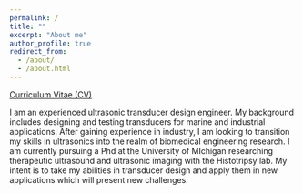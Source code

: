 ```yaml
---
permalink: /
title: ""
excerpt: "About me"
author_profile: true
redirect_from: 
  - /about/
  - /about.html
---
```


[Curriculum Vitae (CV)](https://ralobos.github.io/files/df_resume.pdf)

I am an experienced ultrasonic transducer design engineer. My background includes designing and testing transducers for marine and industrial applications. After gaining experience in industry, I am looking to transition my skills in ultrasonics into the realm of biomedical engineering research. I am currently pursuing a Phd at the University of MIchigan researching therapeutic ultrasound and ultrasonic imaging with the Histotripsy lab. My intent is to take my abilities in transducer design and apply them in new applications which will present new challenges.
